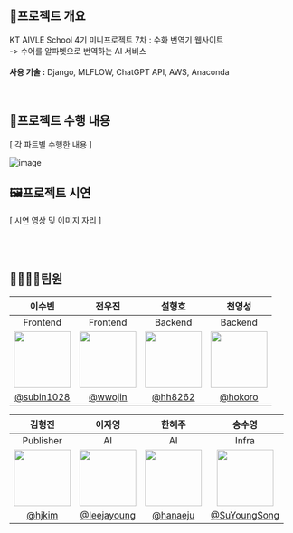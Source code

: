 ## 📖프로젝트 개요

KT AIVLE School 4기 미니프로젝트 7차 : 수화 번역기 웹사이트<br>
-> 수어를 알파벳으로 번역하는 AI 서비스<br><br>
**사용 기술 :** Django, MLFLOW, ChatGPT API, AWS, Anaconda 




<br>

## 🧾프로젝트 수행 내용
[ 각 파트별 수행한 내용  ]


![image](https://github.com/SuYoungSong/Web-Sign-Language-Translation/assets/98371516/8791115d-f37f-4c09-9cb9-d0b10b6e6fec)
<br>

## 🖼프로젝트 시연
[ 시연 영상 및 이미지 자리 ]


<br><br>
## 👨‍👩‍👧‍👧팀원
|이수빈|전우진|설형호|천영성|
|:-:|:-:|:-:|:-:|
|Frontend|Frontend|Backend|Backend|
|<img src='https://github.com/SuYoungSong/Web-Sign-Language-Translation/assets/80526924/6f6d62a1-d5cc-4d79-84ee-7cd94e42fc40' width=100 />|<img src='https://github.com/SuYoungSong/Web-Sign-Language-Translation/assets/80526924/9d8233a5-d7ae-4232-b296-822f7e44ba69' width=100 />|<img src='https://github.com/SuYoungSong/Web-Sign-Language-Translation/assets/80526924/e662d27e-26b0-43cb-805b-3864fd8be002' width=100 />|<img src='https://github.com/SuYoungSong/Web-Sign-Language-Translation/assets/80526924/20b3a264-8ef1-4ecd-9e81-4e293aa69fe0' width=100 />|
|[@subin1028](https://github.com/subin1028)|[@wwojin](https://github.com/jsm9194)|[@hh8262](https://github.com/hh8262)|[@hokoro](https://github.com/hokoro)|


|김형진|이자영|한혜주|송수영|
|:-:|:-:|:-:|:-:|
|Publisher|AI|AI|Infra|
|<img src='https://github.com/SuYoungSong/Web-Sign-Language-Translation/assets/80526924/c6cc0882-98bb-4fb2-aa86-a8e9d7682293' width=100 />|<img src='https://github.com/SuYoungSong/Web-Sign-Language-Translation/assets/80526924/afaab16c-5235-4a47-bfb5-777e3fb6094f' width=100 />|<img src='https://github.com/SuYoungSong/Web-Sign-Language-Translation/assets/80526924/54f99bef-4dd9-4a69-be51-da58e0fae9b4' width=100 />|<img src='https://github.com/SuYoungSong/Web-Sign-Language-Translation/assets/80526924/664bca9b-521b-45f2-a597-3c0766093067' width=100 />|
|[@hjkim](https://github.com/hjcode00)|[@Ieejayoung](https://github.com/Ieejayoung) |[@hanaeju](https://github.com/hanaeju)|[@SuYoungSong](https://github.com/SuYoungSong)|



